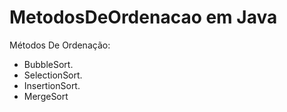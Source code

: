 # MetodosDeOrdenacao em Java
Métodos De Ordenação:
- BubbleSort.
- SelectionSort.
- InsertionSort.
- MergeSort
